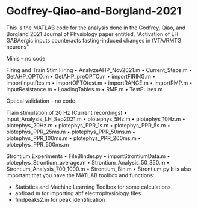 # Godfrey-Qiao-and-Borgland-2021
This is the MATLAB code for the analysis done in the Godfrey, Qiao, and Borgland 2021 Journal of Physiology paper entitled, "Activation of LH GABAergic inputs counteracts fasting-induced changes in tVTA/RMTG neurons"

Minis – no code

Firing and Train Stim Firing
•	AnalyzeAHP_Nov2021.m
•	Current_Steps.m
•	GetAHP_OPTO.m
•	GetAHP_preOPTO.m
•	importFIRING.m
•	importInputRes.m
•	importOPTOtest.m
•	importRANGE.m
•	importRMP.m
•	InputResistance.m
•	LoadingTables.m
•	RMP.m
•	TestPulses.m

Optical validation – no code

Train stimulation of 20 Hz (Current recordings)
•	Input_Analysis_LH_Sep2021.m
•	plotephys_5Hz.m
•	plotephys_10Hz.m
•	plotephys_20Hz.m
•	plotephys_PPR_1s.m
•	plotephys_PPR_5s.m
•	plotephys_PPR_25ms.m
•	plotephys_PPR_50ms.m
•	plotephys_PPR_100ms.m
•	plotephys_PPR_200ms.m
•	plotephys_PPR_500ms.m

Strontium Experiments
•	FileBlinder.py
•	importStrontiumData.m
•	plotephys_Strontium_average.m
•	Strontium_Analysis_50_350.m
•	Strontium_Analysis_700_1000.m
•	Strontium_Bin.m
•	Strontium.py
It is also important that you have the MATLAB toolbox and functions:
-	Statistics and Machine Learning Toolbox for some calculations
-	abfload.m for importing abf electrophysiology files
-	findpeaks2.m for peak identification
